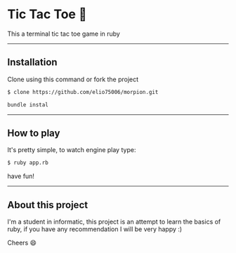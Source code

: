 # Tic Tac Toe :rocket:

This a terminal tic tac toe game in ruby 

--------

## Installation 
Clone using this command or fork the project
```sh
$ clone https://github.com/elio75006/morpion.git
``` 
```sh 
bundle instal
```
----------

## How to play
It's pretty simple, to watch engine play type: 
```sh
$ ruby app.rb
```
have fun!

----------

## About this project 

I'm a student in informatic, this project is an attempt to learn the basics of ruby, if you have any recommendation I will be very happy :)

Cheers :smile:
